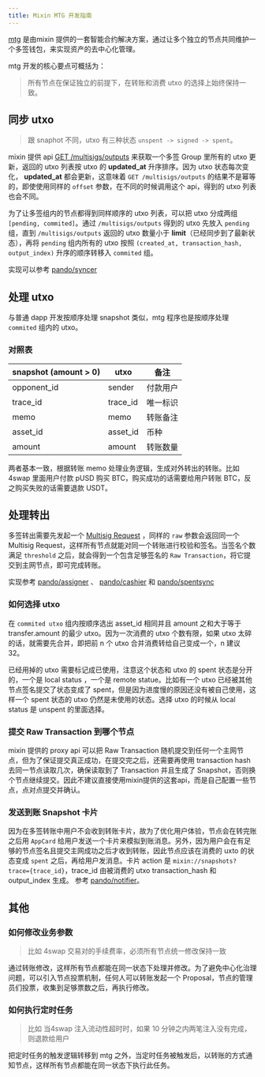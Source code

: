 ```yaml
---
title: Mixin MTG 开发指南
---
```


[mtg](https://developers.mixin.one/document/mainnet/mtg/overview) 是由mixin 提供的一套智能合约解决方案，通过让多个独立的节点共同维护一个多签钱包，来实现资产的去中心化管理。

mtg 开发的核心要点可概括为：

> 所有节点在保证独立的前提下，在转账和消费 utxo 的选择上始终保持一致。

## 同步 utxo

> 跟 snaphot 不同，utxo 有三种状态 `unspent -> signed -> spent`。

mixin 提供 api [GET /multisigs/outputs](https://developers.mixin.one/document/wallet/api/multisigs/outputs) 来获取一个多签 Group 里所有的 utxo 更新，返回的 utxo 列表按 utxo 的 **updated_at** 升序排序。因为 utxo 状态每次变化， **updated_at** 都会更新，这意味着 ```GET /multisigs/outputs``` 的结果不是幂等的，即使使用同样的 ```offset``` 参数，在不同的时候调用这个 api，得到的 utxo 列表也会不同。

为了让多签组内的节点都得到同样顺序的 utxo 列表，可以把 utxo 分成两组 ```[pending, commited]```。通过 ```/multisigs/outputs``` 得到的 utxo 先放入 ```pending``` 组，直到 ```/multisigs/outputs``` 返回的 utxo 数量小于 **limit**（已经同步到了最新状态），再将 ```pending``` 组内所有的 utxo 按照 ```(created_at, transaction_hash, output_index)``` 升序的顺序转移入 ```commited``` 组。

实现可以参考 [pando/syncer](https://github.com/fox-one/pando/blob/main/worker/syncer/syncer.go)

## 处理 utxo

与普通 dapp 开发按顺序处理 snapshot 类似，mtg 程序也是按顺序处理 ```commited``` 组内的 utxo。

### 对照表

| snapshot (amount > 0) | utxo | 备注 |
|---|----|-----|
| opponent_id | sender | 付款用户 |
| trace_id | trace_id | 唯一标识 |
| memo | memo | 转账备注 |
| asset_id | asset_id | 币种 |
| amount | amount | 转账数量 |

两者基本一致，根据转账 memo 处理业务逻辑，生成对外转出的转账。比如 4swap 里面用户付款 pUSD 购买 BTC，购买成功的话需要给用户转账 BTC，反之购买失败的话需要退款 USDT。

## 处理转出

多签转出需要先发起一个 [Multisig Request](https://developers.mixin.one/document/wallet/api/multisigs/request) ，同样的 ```raw``` 参数会返回同一个 Multisig Request，这样所有节点就能对同一个转账进行校验和签名。当签名个数满足 ```threshold``` 之后，就会得到一个包含足够签名的 ```Raw Transaction```，将它提交到主网节点，即可完成转账。

实现参考 [pando/assigner](https://github.com/fox-one/pando/blob/main/worker/assigner/assigner.go) 、 [pando/cashier](https://github.com/fox-one/pando/blob/main/worker/cashier/cashier.go) 和 [pando/spentsync](https://github.com/fox-one/pando/blob/main/worker/spentsync/spentsync.go)

### 如何选择 utxo

在 ```commited utxo``` 组内按顺序选出 asset_id 相同并且 amount 之和大于等于 transfer.amount 的最少 utxo。因为一次消费的 utxo 个数有限，如果 utxo 太碎的话，就需要先合并，即把前 n 个 utxo 合并消费转给自己变成一个，n 建议 32。

已经用掉的 utxo 需要标记成已使用，注意这个状态和 utxo 的 spent 状态是分开的，一个是 local status ，一个是 remote statue。比如有一个 utxo 已经被其他节点签名提交了状态变成了 spent，但是因为进度慢的原因还没有被自己使用，这样一个 spent 状态的 utxo 仍然是未使用的状态。选择 utxo 的时候从 local status 是 unspent 的里面选择。

### 提交 Raw Transaction 到哪个节点

mixin 提供的 proxy api 可以把 Raw Transaction 随机提交到任何一个主网节点，但为了保证提交真正成功，在提交完之后，还需要再使用 transaction hash 去同一节点读取几次，确保读取到了 Transaction 并且生成了 Snapshot，否则换个节点继续提交。因此不建议直接使用mixin提供的这套api，而是自己配置一些节点，点对点提交并确认。

### 发送到账 Snapshot 卡片

因为在多签转账中用户不会收到转账卡片，故为了优化用户体验，节点会在转完账之后用 ```AppCard``` 给用户发送一个卡片来模拟到账消息。另外，因为用户会在有足够的节点签名且提交主网成功之后才收到转账，因此节点应该在消费的 uxto 的状态变成 ```spent``` 之后，再给用户发消息。卡片 action 是 ```mixin://snapshots?trace={trace_id}```，trace_id 由被消费的 utxo transaction_hash 和 output_index 生成。
参考 [pando/notifier](https://github.com/fox-one/pando/blob/main/notifier/utils.go#L15)。

## 其他

### 如何修改业务参数

> 比如 4swap 交易对的手续费率，必须所有节点统一修改保持一致

通过转账修改，这样所有节点都能在同一状态下处理并修改。为了避免中心化治理问题，可以引入节点投票机制，任何人可以转账发起一个 Proposal，节点的管理员们投票，收集到足够票数之后，再执行修改。

### 如何执行定时任务

> 比如 当4swap 注入流动性超时时，如果 10 分钟之内两笔注入没有完成，则退款给用户

把定时任务的触发逻辑转移到 mtg 之外，当定时任务被触发后，以转账的方式通知节点，这样所有节点都能在同一状态下执行此任务。



